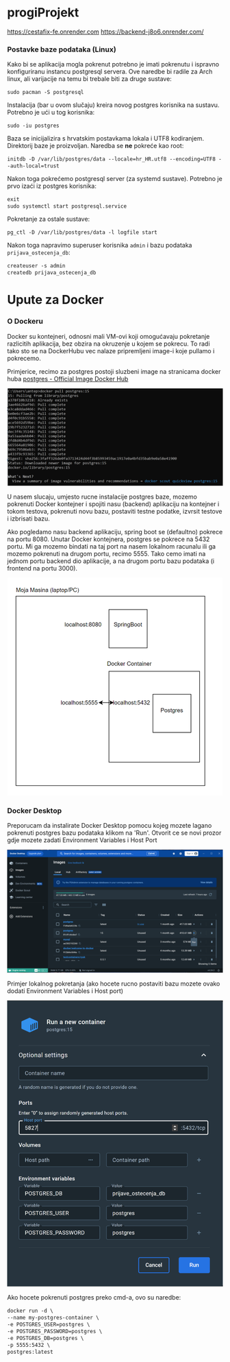 # progiProjekt

https://cestafix-fe.onrender.com
https://backend-j8o6.onrender.com/

### Postavke baze podataka (Linux)
Kako bi se aplikacija mogla pokrenut potrebno je imati pokrenutu i ispravno konfiguriranu instancu postgresql servera. Ove naredbe bi radile za Arch linux, ali varijacije na temu bi trebale biti za druge sustave:
```
sudo pacman -S postgresql
```
Instalacija (bar u ovom slučaju) kreira novog postgres korisnika na sustavu. Potrebno je ući u tog korisnika:
```
sudo -iu postgres
```
Baza se inicijalizira s hrvatskim postavkama lokala i UTF8 kodiranjem. Direktorij baze je proizvoljan. Naredba se **ne** pokreće kao root:

```
initdb -D /var/lib/postgres/data --locale=hr_HR.utf8 --encoding=UTF8 --auth-local=trust
```
Nakon toga pokrećemo postgresql server (za systemd sustave). Potrebno je prvo izaći iz postgres korisnika:
```
exit
sudo systemctl start postgresql.service
```
Pokretanje za ostale sustave:
```
pg_ctl -D /var/lib/postgres/data -l logfile start
```

Nakon toga napravimo superuser korisnika `admin` i bazu podataka `prijava_ostecenja_db`:
```
createuser -s admin
createdb prijava_ostecenja_db
```

# Upute za Docker
### O Dockeru
Docker su kontejneri, odnosni mali VM-ovi koji omogućavaju 
pokretanje razlicitih aplikacija, bez obzira na okruzenje 
u kojem se pokrecu. To radi tako sto se na DockerHubu vec nalaze pripremljeni
image-i koje pullamo i pokrecemo.

Primjerice, recimo za postgres postoji sluzbeni image na stranicama docker huba 
[postgres - Official Image Docker Hub](https://hub.docker.com/_/postgres)

![Alt text](./docker%20pull%20postgres.png)

U nasem slucaju, umjesto rucne instalacije postgres baze, 
mozemo pokrenuti Docker kontejner i spojiti nasu (backend) aplikaciju na kontejner 
i tokom testova, pokrenuti novu bazu, postaviti testne podatke, izvrsit testove 
i izbrisati bazu.

Ako pogledamo nasu backend aplikaciju, spring boot se (defaultno) pokrece na portu 8080.
Unutar Docker kontejnera, postgres se pokrece na 5432 portu. Mi ga mozemo bindati na taj port
na nasem lokalnom racunalu ili ga mozemo pokrenuti na drugom portu, recimo 5555. Tako cemo
imati na jednom portu backend dio aplikacije, a na drugom portu bazu podataka 
(i frontend na portu 3000).

![Alt text](./docker%20draw.png)

### Docker Desktop
Preporucam da instalirate Docker Desktop pomocu kojeg mozete lagano pokrenuti
postgres bazu podataka klikom na 'Run'. Otvorit ce se novi prozor gdje mozete 
zadati Environment Variables i Host Port

![Alt text](./docker%20desktop.png)

Primjer lokalnog pokretanja (ako hocete rucno postaviti bazu
mozete ovako dodati Environment Variables i Host port)

![Alt text](./docker_set_env_var.png)

Ako hocete pokrenuti postgres preko cmd-a, ovo su naredbe:
```
docker run -d \
--name my-postgres-container \
-e POSTGRES_USER=postgres \
-e POSTGRES_PASSWORD=postgres \
-e POSTGRES_DB=postgres \
-p 5555:5432 \
postgres:latest
```
